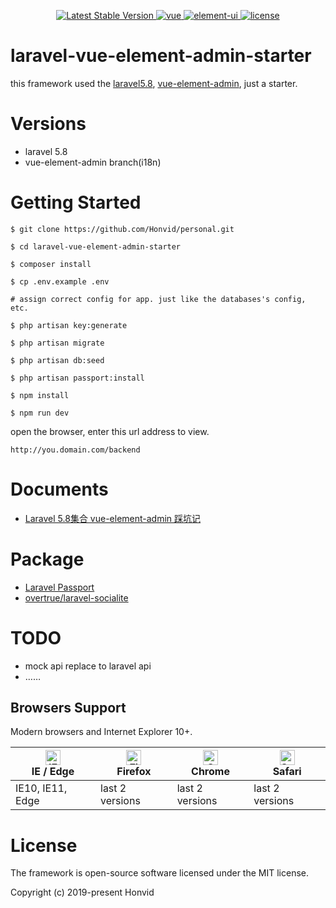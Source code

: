 <p align="center">

  <a href="https://packagist.org/packages/laravel/framework">
    <img src="https://poser.pugx.org/laravel/framework/v/stable.svg" alt="Latest Stable Version">
  </a>
  <a href="https://github.com/vuejs/vue">
    <img src="https://img.shields.io/badge/vue-2.6.10-brightgreen.svg" alt="vue">
  </a>
  <a href="https://github.com/ElemeFE/element">
    <img src="https://img.shields.io/badge/element--ui-2.7.0-brightgreen.svg" alt="element-ui">
  </a>
  <a href="https://github.com/Honvid/laravel-vue-element-admin-starter/master/LICENSE">
    <img src="https://img.shields.io/github/license/mashape/apistatus.svg" alt="license">
  </a>
</p>

# laravel-vue-element-admin-starter

this framework used the [laravel5.8](https://github.com/laravel/laravel), [vue-element-admin](https://github.com/PanJiaChen/vue-element-admin), just a starter.

# Versions

- laravel 5.8
- vue-element-admin branch(i18n)

# Getting Started

```
$ git clone https://github.com/Honvid/personal.git

$ cd laravel-vue-element-admin-starter

$ composer install

$ cp .env.example .env

# assign correct config for app. just like the databases's config, etc.

$ php artisan key:generate

$ php artisan migrate

$ php artisan db:seed

$ php artisan passport:install

$ npm install

$ npm run dev

```

open the browser, enter this url address to view.

`http://you.domain.com/backend`

# Documents

- [Laravel 5.8集合 vue-element-admin 踩坑记](https://segmentfault.com/a/1190000019393275)

# Package

- [Laravel Passport](https://github.com/laravel/passport)
- [overtrue/laravel-socialite](https://github.com/overtrue/laravel-socialite)

# TODO

- mock api replace to laravel api
- ……

## Browsers Support

Modern browsers and Internet Explorer 10+.

| [<img src="https://raw.githubusercontent.com/alrra/browser-logos/master/src/edge/edge_48x48.png" alt="IE / Edge" width="24px" height="24px" />](https://godban.github.io/browsers-support-badges/)</br>IE / Edge | [<img src="https://raw.githubusercontent.com/alrra/browser-logos/master/src/firefox/firefox_48x48.png" alt="Firefox" width="24px" height="24px" />](https://godban.github.io/browsers-support-badges/)</br>Firefox | [<img src="https://raw.githubusercontent.com/alrra/browser-logos/master/src/chrome/chrome_48x48.png" alt="Chrome" width="24px" height="24px" />](https://godban.github.io/browsers-support-badges/)</br>Chrome | [<img src="https://raw.githubusercontent.com/alrra/browser-logos/master/src/safari/safari_48x48.png" alt="Safari" width="24px" height="24px" />](https://godban.github.io/browsers-support-badges/)</br>Safari |
| --------- | --------- | --------- | --------- |
| IE10, IE11, Edge| last 2 versions| last 2 versions| last 2 versions

# License

The framework is open-source software licensed under the MIT license.

Copyright (c) 2019-present Honvid
